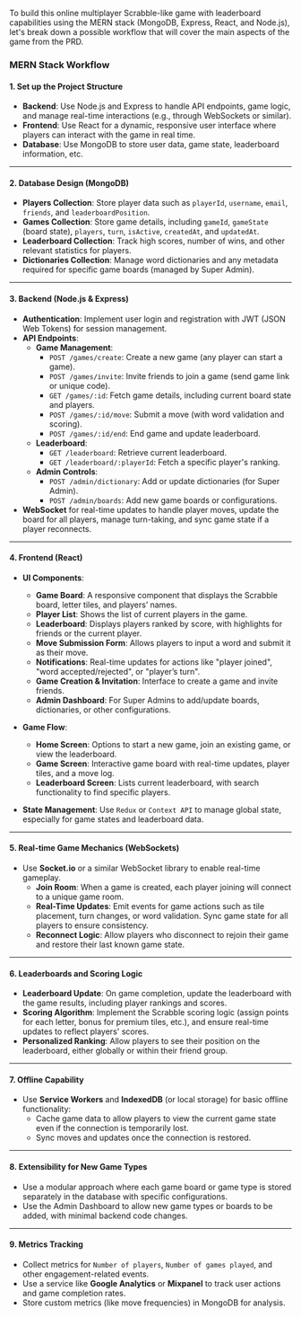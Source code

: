 To build this online multiplayer Scrabble-like game with leaderboard capabilities using the MERN stack (MongoDB, Express, React, and Node.js), let's break down a possible workflow that will cover the main aspects of the game from the PRD.

### MERN Stack Workflow

#### 1. **Set up the Project Structure**

   - **Backend**: Use Node.js and Express to handle API endpoints, game logic, and manage real-time interactions (e.g., through WebSockets or similar).
   - **Frontend**: Use React for a dynamic, responsive user interface where players can interact with the game in real time.
   - **Database**: Use MongoDB to store user data, game state, leaderboard information, etc.

---

#### 2. **Database Design (MongoDB)**

   - **Players Collection**: Store player data such as `playerId`, `username`, `email`, `friends`, and `leaderboardPosition`.
   - **Games Collection**: Store game details, including `gameId`, `gameState` (board state), `players`, `turn`, `isActive`, `createdAt`, and `updatedAt`.
   - **Leaderboard Collection**: Track high scores, number of wins, and other relevant statistics for players.
   - **Dictionaries Collection**: Manage word dictionaries and any metadata required for specific game boards (managed by Super Admin).

---

#### 3. **Backend (Node.js & Express)**

   - **Authentication**: Implement user login and registration with JWT (JSON Web Tokens) for session management.
   - **API Endpoints**:
     - **Game Management**:
       - `POST /games/create`: Create a new game (any player can start a game).
       - `POST /games/invite`: Invite friends to join a game (send game link or unique code).
       - `GET /games/:id`: Fetch game details, including current board state and players.
       - `POST /games/:id/move`: Submit a move (with word validation and scoring).
       - `POST /games/:id/end`: End game and update leaderboard.
     - **Leaderboard**:
       - `GET /leaderboard`: Retrieve current leaderboard.
       - `GET /leaderboard/:playerId`: Fetch a specific player's ranking.
     - **Admin Controls**:
       - `POST /admin/dictionary`: Add or update dictionaries (for Super Admin).
       - `POST /admin/boards`: Add new game boards or configurations.
   - **WebSocket** for real-time updates to handle player moves, update the board for all players, manage turn-taking, and sync game state if a player reconnects.
   
---

#### 4. **Frontend (React)**

   - **UI Components**:
     - **Game Board**: A responsive component that displays the Scrabble board, letter tiles, and players’ names.
     - **Player List**: Shows the list of current players in the game.
     - **Leaderboard**: Displays players ranked by score, with highlights for friends or the current player.
     - **Move Submission Form**: Allows players to input a word and submit it as their move.
     - **Notifications**: Real-time updates for actions like "player joined", "word accepted/rejected", or "player’s turn".
     - **Game Creation & Invitation**: Interface to create a game and invite friends.
     - **Admin Dashboard**: For Super Admins to add/update boards, dictionaries, or other configurations.
   - **Game Flow**:
     - **Home Screen**: Options to start a new game, join an existing game, or view the leaderboard.
     - **Game Screen**: Interactive game board with real-time updates, player tiles, and a move log.
     - **Leaderboard Screen**: Lists current leaderboard, with search functionality to find specific players.

   - **State Management**: Use `Redux` or `Context API` to manage global state, especially for game states and leaderboard data.

---

#### 5. **Real-time Game Mechanics (WebSockets)**

   - Use **Socket.io** or a similar WebSocket library to enable real-time gameplay.
     - **Join Room**: When a game is created, each player joining will connect to a unique game room.
     - **Real-Time Updates**: Emit events for game actions such as tile placement, turn changes, or word validation. Sync game state for all players to ensure consistency.
     - **Reconnect Logic**: Allow players who disconnect to rejoin their game and restore their last known game state.

---

#### 6. **Leaderboards and Scoring Logic**

   - **Leaderboard Update**: On game completion, update the leaderboard with the game results, including player rankings and scores.
   - **Scoring Algorithm**: Implement the Scrabble scoring logic (assign points for each letter, bonus for premium tiles, etc.), and ensure real-time updates to reflect players' scores.
   - **Personalized Ranking**: Allow players to see their position on the leaderboard, either globally or within their friend group.

---

#### 7. **Offline Capability**

   - Use **Service Workers** and **IndexedDB** (or local storage) for basic offline functionality:
     - Cache game data to allow players to view the current game state even if the connection is temporarily lost.
     - Sync moves and updates once the connection is restored.

---

#### 8. **Extensibility for New Game Types**

   - Use a modular approach where each game board or game type is stored separately in the database with specific configurations.
   - Use the Admin Dashboard to allow new game types or boards to be added, with minimal backend code changes.

---

#### 9. **Metrics Tracking**

   - Collect metrics for `Number of players`, `Number of games played`, and other engagement-related events.
   - Use a service like **Google Analytics** or **Mixpanel** to track user actions and game completion rates.
   - Store custom metrics (like move frequencies) in MongoDB for analysis.

